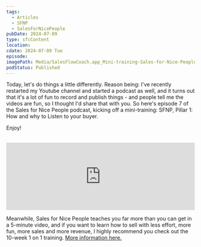 ```yaml
---
tags:
  - Articles
  - SFNP
  - SalesForNicePeople
pubDate: 2024-07-09
type: sfcContent
location: 
cdate: 2024-07-09 Tue
episode: 
imagePath: Media/SalesFlowCoach.app_Mini-training-Sales-for-Nice-People-part1-Listen_MartinStellar.png
podStatus: Published
---
```

Today, let's do things a little differently. 
Reason being: I've recently restarted my Youtube channel and started a podcast as well, and it turns out that it's a lot of fun to record and publish things - and people tell me the videos are fun, so I thought I'd share that with you. 
So here's episode 7 of the Sales for Nice People podcast, kicking off a mini-training:
SFNP, Pillar 1: How and why to Listen to your buyer.

Enjoy!



<VideoEmbed videoLink="https://www.youtube.com/watch?v=5Dm2AibLna4" />

<br />

<iframe width="100%" height="180" frameborder="no" scrolling="no" seamless="" src="https://share.transistor.fm/e/f7149582"></iframe>

Meanwhile, Sales for Nice People teaches you far more than you can get in a 5-minute video, and if you want to learn how to sell with less effort, more fun, more sales and more revenue, I highly recommend you check out the 10-week 1 on 1 training. 
[More information here. ](https://martinstellar.com/sales-for-nice-people-info/)



